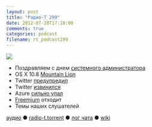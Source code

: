 ```yaml
---
layout: post
title: "Радио-Т 299"
date: 2012-07-28T17:18:00
comments: true
categories: podcast
filename: rt_podcast299
---
```

![](https://radio-t.com/images/radio-t/rt299.jpg)

* Поздравляем с днем [системного администратора](http://habrahabr.ru/company/ideco/blog/148555/)
* OS X 10.8 [Mountain Lion](http://mac.appstorm.net/reviews/utilities/os-x-10-8-mountain-lion-review/)
* Twitter [предупредил](http://www.zdnet.com/twitter-malware-warning-its-you-on-photo-or-its-about-you-7000001736/)
* Twitter [извинился](http://mashable.com/2012/07/26/twitter-apology/)
* Azure [сильно упал](http://thenextweb.com/microsoft/2012/07/28/microsoft-azure-went-down-in-western-europe-due-to-misconfigured-network-device/)
* [Freemium](http://gigaom.com/2012/07/21/freemium-has-run-its-course/) отходит
* Темы наших слушателей

[аудио](http://cdn.radio-t.com/rt_podcast299.mp3) ● [radio-t.torrent](http://cdn.radio-t.com/torrents/rt_podcast299.mp3.torrent) ● [лог чата](http://chat.radio-t.com/logs/radio-t-299.html) ● [wiki](http://wiki.radio-t.com/%D0%92%D1%8B%D0%BF%D1%83%D1%81%D0%BA_299)<audio src="http://cdn.radio-t.com/rt_podcast299.mp3" preload="none"></audio>
